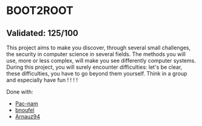 # BOOT2ROOT

## Validated: 125/100

This project aims to make you discover, through several small challenges, the security
in computer science in several fields.
The methods you will use, more or less complex, will make you see differently computer systems.
During this project, you will surely encounter difficulties: let's be clear, these
difficulties, you have to go beyond them yourself. Think in a group and especially
have fun ! ! ! !

Done with:
- [Pac-nam](https://github.com/pac-nam)
- [bnoufel](https://github.com/bnoufel)
- [Arnauz94](https://github.com/arnauz94)
